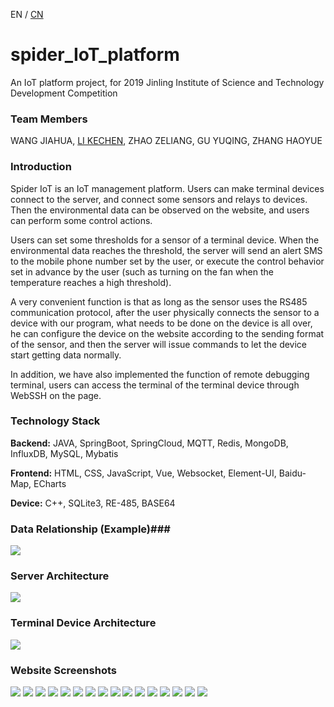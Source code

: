 EN / [CN](./README_CN.md)

# spider_IoT_platform
An IoT platform project, for 2019 Jinling Institute of Science and Technology Development Competition

### Team Members ###
WANG JIAHUA, [LI KECHEN](https://github.com/dxlkc), ZHAO ZELIANG, GU YUQING, ZHANG HAOYUE

### Introduction ###
Spider IoT is an IoT management platform. Users can make terminal devices connect to the server, and connect some sensors and relays to devices. Then the environmental data can be observed on the website, and users can perform some control actions.


Users can set some thresholds for a sensor of a terminal device. When the environmental data reaches the threshold, the server will send an alert SMS to the mobile phone number set by the user, or execute the control behavior set in advance by the user (such as turning on the fan when the temperature reaches a high threshold).


A very convenient function is that as long as the sensor uses the RS485 communication protocol, after the user physically connects the sensor to a device with our program, what needs to be done on the device is all over, he can configure the device on the website according to the sending format of the sensor, and then the server will issue commands to let the device start getting data normally.


In addition, we have also implemented the function of remote debugging terminal, users can access the terminal of the terminal device through WebSSH on the page.

### Technology Stack ###
**Backend:** JAVA, SpringBoot, SpringCloud, MQTT, Redis, MongoDB, InfluxDB, MySQL, Mybatis 

**Frontend:** HTML, CSS, JavaScript, Vue, Websocket, Element-UI, Baidu-Map, ECharts 

**Device:** C++, SQLite3, RE-485, BASE64

### Data Relationship (Example)###
![ ](./Assets/data%20relationship.png)
### Server Architecture ###
![ ](./Assets/server%20architecture.png)
### Terminal Device Architecture ###
![ ](./Assets/terminal%20device%20architecture.png)


### Website Screenshots ###
![ ](./Assets/website_screenshots/1.png)
![ ](./Assets/website_screenshots/2.png)
![ ](./Assets/website_screenshots/3.png)
![ ](./Assets/website_screenshots/4.png)
![ ](./Assets/website_screenshots/5.png)
![ ](./Assets/website_screenshots/6.png)
![ ](./Assets/website_screenshots/7.png)
![ ](./Assets/website_screenshots/8.png)
![ ](./Assets/website_screenshots/9.png)
![ ](./Assets/website_screenshots/12.png)
![ ](./Assets/website_screenshots/13.png)
![ ](./Assets/website_screenshots/14.png)
![ ](./Assets/website_screenshots/15.png)
![ ](./Assets/website_screenshots/16.png)
![ ](./Assets/website_screenshots/17.png)
![ ](./Assets/website_screenshots/18.png)

